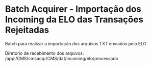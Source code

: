 # Batch Acquirer - Importação dos Incoming da ELO das Transações Rejeitadas

Batch para realizar a importação dos arquivos TXT enviados pela ELO

Diretorio de recebimento dos arquivos: /appl/CMS/cmsacqr/CMS/dat/incoming/elo/processado